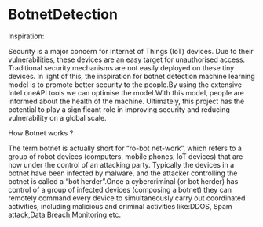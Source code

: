 # BotnetDetection
Inspiration:

Security is a major concern for Internet of Things (IoT) devices. Due to their vulnerabilities, these devices are an easy target for unauthorised access. Traditional security mechanisms are not easily deployed on these tiny devices. In light of this, the inspiration for   botnet detection machine learning model is to promote better security to the people.By using the extensive Intel oneAPI tools we can optimise the model.With this model, people are informed about the health of the machine. Ultimately, this project has the potential to play a significant role in improving  security and reducing vulnerability on a global scale.

How Botnet works ?


The term botnet is actually short for “ro-bot net-work”, which refers to a group of robot devices (computers, mobile phones, IoT devices) that are now under the control of an attacking party. Typically the devices in a botnet have been infected by malware, and the attacker controlling the botnet is called a “bot herder”.Once a cybercriminal (or bot herder) has control of a group of infected devices (composing a botnet) they can remotely command every device to simultaneously carry out coordinated activities, including malicious and criminal activities like:DDOS, Spam attack,Data Breach,Monitoring etc.
